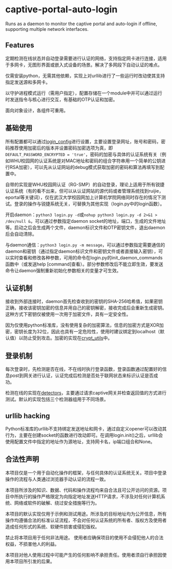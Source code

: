 # captive-portal-auto-login
Runs as a daemon to monitor the captive portal and auto-login if offline, supporting multiple network interfaces.

## Features
定期检测在线状态并自动登录需要进行认证的网络，支持指定网卡进行连接，适用于多网卡，无图形界面或嵌入式设备的场景。解决了多网段下自动认证的难点。

仅需安装python，无需其他依赖，实现上对urllib进行了一些运行时改动使其支持指定发送源和多网卡。

以守护进程模式运行（需用户指定），配置存储在一个module中并可以通过运行时发送指令与核心进行交互，有基础的OTP认证和加密。

面向对象设计，各组件可重用。

## 基础使用
所有配置都可以通过[login_config](./captive-portal-auto-login/login_config.py)进行设置，主要设置登录网址，账号和密码，密码推荐使用加密后的版本并设置密码加密选项为真，即```DEFAULT_PASSWORD_ENCRYPTED = 'true'```，密码的加密与具体的认证系统有关（例如WHU校园网的认证系统是对MAC地址和密码的组合字符串用一个简单的公钥进行RSA加密），可以先从认证网站的debug模式获取加密的密码和算法再填写到配置中。

自带的实现是WHU校园网认证（RG-SMP）的自动登录，理论上适用于所有锐捷认证系统（有的看不出来，但可以从认证网站的源代码或者管理系统找到ruijie，eportal等关键词），仅在武汉大学校园网加上计算机学院网络同时存在的情况下测试。登录的操作与锐捷系统无关，可替换为其他实现（login.py中的login函数）。

开启daemon：```python3 login.py -d```或```nohup python3 login.py -d 2>&1 > /dev/null &```，可以通过参数指定daemon socket的地址，端口，生成的文件地址等。启动之后会生成两个文件，daemon标识文件和OTP密钥文件，退出daemon后会自动清除。

与daemon通信：```python3 login.py -m message```，可以通过参数指定需要通信的daemon和密钥（通过指定daemon标识文件和密钥文件或者直接输入密钥），可以实时查看和修改各种参数，可用的命令在login.py的init_daemon_commands函数中（或发送help [command]查看）。部分参数修改后不能立即生效，要发送命令让daemon强制重新初始化参数相关的变量才可生效。

## 认证机制
接收到外部连接时，daemon首先检查收到的密钥的SHA-256哈希值，如果密钥正确，接收该密钥加密的信息并用自己的密钥解密，接收完成后会重新生成密钥。这种方式下密钥仅被使用一次用于加密文件，具有一定安全性。

因为仅使用python标准库，没有使用复杂的加密算法，信息的加密方式是XOR加密，密钥长度为32位，因此也具有一定危险性，使用时建议绑定到localhost（默认值）以防止受到攻击。加密的实现在[crypt_utils](./captive-portal-auto-login/crypt_utils.py)中。

## 登录机制
每次登录时，先检测是否在线，不在线时执行登录函数，登录函数通过配置好的信息post到网关进行认证，认证完成后检测是否处于联网状态来标识认证是否成功。

检测在线的实现在[detectors](./captive-portal-auto-login/detectors.py)，主要通过请求captive网关并检查返回值的方式进行测试。默认的实现包括三个检测器组用于不同场景。

## urllib hacking
Python标准库的urllib不支持绑定发送地址和网卡，通过自定义opener可以改动其行为，主要在创建socket的函数进行改动即可。在调用login.init()之后，urllib会使用配置文件中指定的地址作为源地址，支持网卡名，ip端口组合和None。

## 合法性声明
本项目仅是一个用于自动化操作的框架，与任何具体的认证系统无关。项目中登录操作的流程与人类通过浏览器手动认证的流程一致。

本项目所涉及的知识、数据、代码和操作流程均来自合法且可公开访问的资源。项目中所执行的操作严格限定为向指定地址发送HTTP请求，不涉及对任何计算机系统、网络或软件的破解、绕过安全措施等行为。

本项目的默认实现仅用于示例和测试用途。所涉及的目标地址均为公开信息，所有操作均遵循合法的标准认证流程，不会对任何认证系统的所有者、版权方及使用者造成任何形式的系统、软硬件损害或侵犯版权。

禁止将本项目用于任何非法用途。 使用者应确保项目的使用不会侵犯他人的合法权益，不损害他人的利益。

本项目对他人使用过程中可能产生的任何影响不承担责任。使用者须自行承担因使用本项目所引发的后果。
